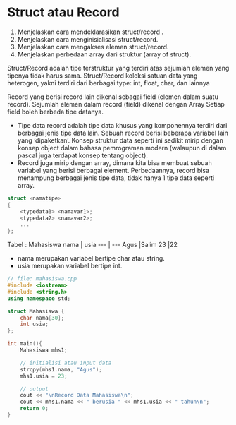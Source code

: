 # Struct atau Record

1. Menjelaskan cara mendeklarasikan struct/record .
2. Menjelaskan cara menginisialisasi struct/record.
3. Menjelaskan cara mengakses elemen struct/record.
4. Menjelaskan perbedaan array dari struktur (array of struct).

Struct/Record adalah tipe terstruktur yang terdiri atas sejumlah elemen yang tipenya tidak harus sama.
Struct/Record  koleksi satuan data yang heterogen, yakni terdiri dari berbagai type: int, float, char, dan lainnya

Record yang berisi record lain dikenal sebagai field (elemen dalam suatu record).
Sejumlah elemen dalam record (field) dikenal dengan Array
Setiap field boleh berbeda tipe datanya.


* Tipe data record adalah tipe data khusus yang komponennya terdiri dari berbagai jenis tipe data lain. Sebuah record berisi beberapa variabel lain yang ‘dipaketkan’. Konsep struktur data seperti ini sedikit mirip dengan konsep object dalam bahasa pemrograman modern (walaupun di dalam pascal juga terdapat konsep tentang object).
* Record juga mirip dengan array, dimana kita bisa membuat sebuah variabel yang berisi berbagai element. Perbedaannya, record bisa menampung berbagai jenis tipe data, tidak hanya 1 tipe data seperti array.

```c++
struct <namatipe>
{
    <typedata1> <namavar1>; 
    <typedata2> <namavar2>;
    ...
};
```

Tabel : Mahasiswa
nama | usia
--- | ---
Agus |Salim
23 |22

* nama merupakan variabel  bertipe char atau string. 
* usia merupakan variabel  bertipe int.

```c++
// file: mahasiswa.cpp
#include <iostream>
#include <string.h>
using namespace std;

struct Mahasiswa {
    char nama[30];
    int usia;
};

int main(){
    Mahasiswa mhs1;

    // initialisi atau input data
    strcpy(mhs1.nama, "Agus");
    mhs1.usia = 23;

    // output
    cout << "\nRecord Data Mahasiswa\n";
    cout << mhs1.nama << " berusia " << mhs1.usia << " tahun\n";
    return 0;
}
```

